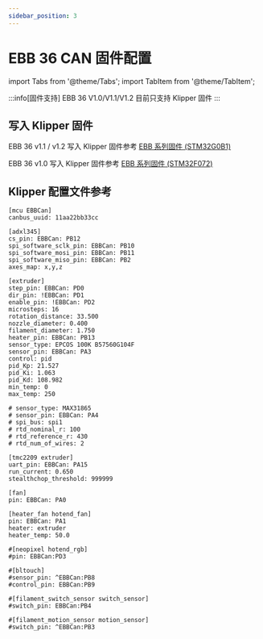 ```yaml
---
sidebar_position: 3
---
```


# EBB 36 CAN 固件配置

<!-- import lib start -->

import Tabs from '@theme/Tabs';
import TabItem from '@theme/TabItem';

<!-- import lib end -->

:::info[固件支持]
EBB 36 V1.0/V1.1/V1.2 目前只支持 Klipper 固件
:::

## 写入 Klipper 固件

EBB 36 v1.1 / v1.2 写入 Klipper 固件参考 [EBB 系列固件 (STM32G0B1)](../ebb-firmware-g0b1.md)

EBB 36 v1.0 写入 Klipper 固件参考 [EBB 系列固件 (STM32F072)](../ebb-firmware-f072.md)

## Klipper 配置文件参考

``` klipper_cfg title="printer.cfg"
[mcu EBBCan]
canbus_uuid: 11aa22bb33cc

[adxl345]
cs_pin: EBBCan: PB12
spi_software_sclk_pin: EBBCan: PB10
spi_software_mosi_pin: EBBCan: PB11
spi_software_miso_pin: EBBCan: PB2
axes_map: x,y,z

[extruder]
step_pin: EBBCan: PD0
dir_pin: !EBBCan: PD1
enable_pin: !EBBCan: PD2
microsteps: 16
rotation_distance: 33.500
nozzle_diameter: 0.400
filament_diameter: 1.750
heater_pin: EBBCan: PB13
sensor_type: EPCOS 100K B57560G104F
sensor_pin: EBBCan: PA3
control: pid
pid_Kp: 21.527
pid_Ki: 1.063
pid_Kd: 108.982
min_temp: 0
max_temp: 250

# sensor_type: MAX31865
# sensor_pin: EBBCan: PA4
# spi_bus: spi1
# rtd_nominal_r: 100
# rtd_reference_r: 430
# rtd_num_of_wires: 2

[tmc2209 extruder]
uart_pin: EBBCan: PA15
run_current: 0.650
stealthchop_threshold: 999999

[fan]
pin: EBBCan: PA0

[heater_fan hotend_fan]
pin: EBBCan: PA1
heater: extruder
heater_temp: 50.0

#[neopixel hotend_rgb]
#pin: EBBCan:PD3

#[bltouch]
#sensor_pin: ^EBBCan:PB8
#control_pin: EBBCan:PB9

#[filament_switch_sensor switch_sensor]
#switch_pin: EBBCan:PB4

#[filament_motion_sensor motion_sensor]
#switch_pin: ^EBBCan:PB3

```
